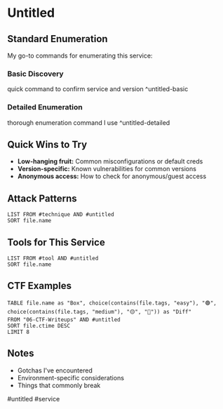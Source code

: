 # Untitled

## Standard Enumeration

My go-to commands for enumerating this service:

### Basic Discovery

quick command to confirm service and version ^untitled-basic

### Detailed Enumeration

thorough enumeration command I use ^untitled-detailed

## Quick Wins to Try

- **Low-hanging fruit:** Common misconfigurations or default creds
- **Version-specific:** Known vulnerabilities for common versions
- **Anonymous access:** How to check for anonymous/guest access

## Attack Patterns

```dataview
LIST FROM #technique AND #untitled
SORT file.name
```

## Tools for This Service

```dataview
LIST FROM #tool AND #untitled
SORT file.name
```

## CTF Examples

```dataview
TABLE file.name as "Box", choice(contains(file.tags, "easy"), "🟢", choice(contains(file.tags, "medium"), "🟡", "🔴")) as "Diff"
FROM "06-CTF-Writeups" AND #untitled
SORT file.ctime DESC
LIMIT 8
```

## Notes

- Gotchas I've encountered
- Environment-specific considerations
- Things that commonly break

#untitled #service